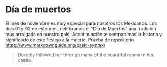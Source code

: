 # Día de muertos
El mes de noviembre es muy especial para nosotros los Mexicanos. Los días 01 y 02 de este mes, celebramos el "Día de Muertos" una tradición muy arraigada en nuestro país. Acontinuación te compartimos la historia y significado de este festejo a la muerte.
Prueba de repositorio
<https://www.markdownguide.org/basic-syntax/>
> Dorothy followed her through many of the beautiful rooms in her castle.
> 
